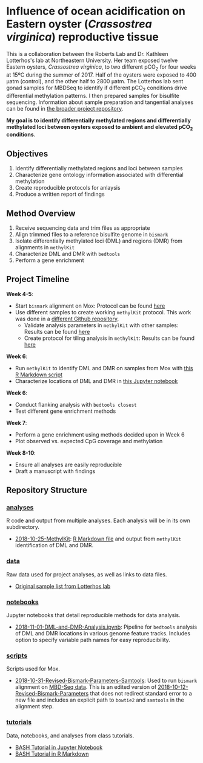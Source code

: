 # Influence of ocean acidification on Eastern oyster (*Crassostrea virginica*) reproductive tissue

This is a collaboration between the Roberts Lab and Dr. Kathleen Lotterhos's lab at Northeastern University. Her team exposed twelve Eastern oysters, *Crassostrea virginica*, to two different pCO<sub>2</sub> for four weeks at 15ºC during the summer of 2017. Half of the oysters were exposed to 400 µatm (control), and the other half to 2800 µatm. The Lotterhos lab sent gonad samples for MBDSeq to identify if different pCO<sub>2</sub> conditions drive differential methylation patterns. I then prepared samples for bisulfite sequencing. Information about sample preparation and tangential analyses can be found in [the broader project repository](https://github.com/RobertsLab/project-virginica-oa).

**My goal is to identify differentially methylated regions and differentially methylated loci between oysters exposed to ambient and elevated pCO<sub>2</sub> conditions**.

## Objectives

1. Identify differentially methylated regions and loci between samples
2. Characterize gene ontology information associated with differential methylation
3. Create reproducible protocols for anlaysis
4. Produce a written report of findings

## Method Overview

1. Receive sequencing data and trim files as appropriate
2. Align trimmed files to a reference bisulfite genome in `bismark`
3. Isolate differentially methylated loci (DML) and regions (DMR) from alignments in `methylKit`
4. Characterize DML and DMR with `bedtools`
5. Perform a gene enrichment

## Project Timeline

**Week 4-5**: 
- Start `bismark` alignment on Mox: Protocol can be found [here](https://yaaminiv.github.io/DML-Analysis-Part12/)
- Use different samples to create working `methylKit` protocol. This work was done in a [different Github repository](https://github.com/RobertsLab/project-virginica-oa).
  - Validate analysis parameters in `methylKit` with other samples: Results can be found [here](https://yaaminiv.github.io/DML-Analysis-Part13/)
  - Create protocol for tiling analysis in `methylKit`: Results can be found [here](https://yaaminiv.github.io/DML-Analysis-Part14/)

**Week 6**: 
- Run `methylKit` to identify DML and DMR on samples from Mox with [this R Markdown script](https://github.com/fish546-2018/yaamini-virginica/blob/master/analyses/2018-10-25-MethylKit/2018-10-25-MethylKit.Rmd)
- Characterize locations of DML and DMR in [this Jupyter notebook](https://github.com/fish546-2018/yaamini-virginica/blob/master/notebooks/2018-11-01-DML-and-DMR-Analysis.ipynb)

**Week 6**:
- Conduct flanking analysis with `bedtools closest`
- Test different gene enrichment methods

**Week 7**:
- Perform a gene enrichment using methods decided upon in Week 6
- Plot observed vs. expected CpG coverage and methylation

**Week 8-10**:
- Ensure all analyses are easily reproducible
- Draft a manuscript with findings

## Repository Structure

### [analyses](https://github.com/fish546-2018/yaamini-virginica/tree/master/analyses)

R code and output from multiple analyses. Each analysis will be in its own subdirectory.

- [2018-10-25-MethylKit](https://github.com/fish546-2018/yaamini-virginica/blob/master/analyses/2018-10-25-MethylKit): [R Markdown file](https://github.com/fish546-2018/yaamini-virginica/blob/master/analyses/2018-10-25-MethylKit/2018-10-25-MethylKit.Rmd) and output from `methylKit` identification of DML and DMR.

### [data](https://github.com/fish546-2018/yaamini-virginica/tree/master/data)

Raw data used for project analyses, as well as links to data files.

- [Original sample list from Lotterhos lab](https://github.com/RobertsLab/yaamini-virginica/blob/master/data/OysterTissueInfoSheet_GonadTestRoberts_20171002.xlsx)

### [notebooks](https://github.com/fish546-2018/yaamini-virginica/tree/master/notebooks)

Jupyter notebooks that detail reproducible methods for data analysis.

- [2018-11-01-DML-and-DMR-Analysis.ipynb](https://github.com/fish546-2018/yaamini-virginica/blob/master/notebooks/2018-11-01-DML-and-DMR-Analysis.ipynb): Pipeline for `bedtools` analysis of DML and DMR locations in various genome feature tracks. Includes option to specify variable path names for easy reproducibility.

### [scripts](https://github.com/fish546-2018/yaamini-virginica/tree/master/scripts)

Scripts used for Mox.

- [2018-10-31-Revised-Bismark-Parameters-Samtools](https://github.com/fish546-2018/yaamini-virginica/blob/master/scripts/2018-10-31-Bismark-Revised-Parameters-Samtools.sh): Used to run `bismark` alignment on [MBD-Seq data](http://owl.fish.washington.edu/Athaliana/20180411_trimgalore_10bp_Cvirginica_MBD/). This is an edited version of [2018-10-12-Revised-Bismark-Parameters](https://github.com/fish546-2018/yaamini-virginica/blob/master/scripts/2018-10-12-Bismark-Revised-Parameters.sh) that does not redirect standard error to a new file and includes an explicit path to `bowtie2` and `samtools` in the alignment step.

### [tutorials](https://github.com/fish546-2018/yaamini-virginica/tree/master/tutorials)

Data, notebooks, and analyses from class tutorials.

- [BASH Tutorial in Jupyter Notebook](https://github.com/fish546-2018/yaamini-virginica/tree/master/tutorials/2018-10-09-BLAST-Tutorial)
- [BASH Tutorial in R Markdown](https://github.com/fish546-2018/yaamini-virginica/tree/master/tutorials/2018-10-11-BLAST-Tutorial-in-RMarkdown)
